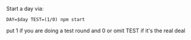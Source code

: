 Start a day via:
```
DAY=$day TEST=(1/0) npm start
```
put 1 if you are doing a test round and 0 or omit TEST if it's the real deal
